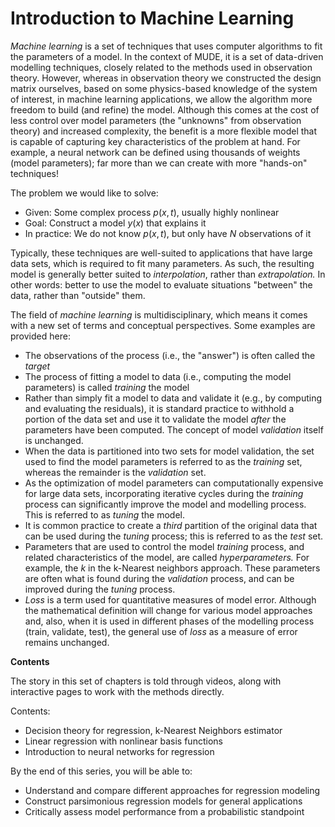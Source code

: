 # Introduction to Machine Learning

_Machine learning_ is a set of techniques that uses computer algorithms to fit the parameters of a model. In the context of MUDE, it is a set of data-driven modelling techniques, closely related to the methods used in observation theory. However, whereas in observation theory we constructed the design matrix ourselves, based on some physics-based knowledge of the system of interest, in machine learning applications, we allow the algorithm more freedom to build (and refine) the model. Although this comes at the cost of less control over model parameters (the "unknowns" from observation theory) and increased complexity, the benefit is a more flexible model that is capable of capturing key characteristics of the problem at hand. For example, a neural network can be defined using thousands of weights (model parameters); far more than we can create with more "hands-on" techniques!

The problem we would like to solve:

- Given: Some complex process $p(x,t)$, usually highly nonlinear
- Goal: Construct a model $y(x)$ that explains it
- In practice: We do not know $p(x,t)$, but only have $N$ observations of it

Typically, these techniques are well-suited to applications that have large data sets, which is required to fit many parameters. As such, the resulting model is generally better suited to _interpolation_, rather than _extrapolation._ In other words: better to use the model to evaluate situations "between" the data, rather than "outside" them.


The field of _machine learning_ is multidisciplinary, which means it comes with a new set of terms and conceptual perspectives. Some examples are provided here:

- The observations of the process (i.e., the "answer") is often called the _target_
- The process of fitting a model to data (i.e., computing the model parameters) is called _training_ the model
- Rather than simply fit a model to data and validate it (e.g., by computing and evaluating the residuals), it is standard practice to withhold a portion of the data set and use it to validate the model _after_ the parameters have been computed. The concept of model _validation_ itself is unchanged.
- When the data is partitioned into two sets for model validation, the set used to find the model parameters is referred to as the _training_ set, whereas the remainder is the _validation_ set.
- As the optimization of model parameters can computationally expensive for large data sets, incorporating iterative cycles during the _training_ process can significantly improve the model and modelling process. This is referred to as _tuning_ the model.
- It is common practice to create a _third_ partition of the original data that can be used during the _tuning_ process; this is referred to as the _test_ set.
- Parameters that are used to control the model _training_ process, and related characteristics of the model, are called _hyperparameters._ For example, the $k$ in the k-Nearest neighbors approach. These parameters are often what is found during the _validation_ process, and can be improved during the _tuning_ process.
- _Loss_ is a term used for quantitative measures of model error. Although the mathematical definition will change for various model approaches and, also, when it is used in different phases of the modelling process (train, validate, test), the general use of _loss_ as a measure of error remains unchanged.

**Contents**

The story in this set of chapters is told through videos, along with interactive pages to work with the methods directly.

Contents:

- Decision theory for regression, k-Nearest Neighbors estimator
- Linear regression with nonlinear basis functions
- Introduction to neural networks for regression

By the end of this series, you will be able to:

- Understand and compare different approaches for regression modeling
- Construct parsimonious regression models for general applications
- Critically assess model performance from a probabilistic standpoint
